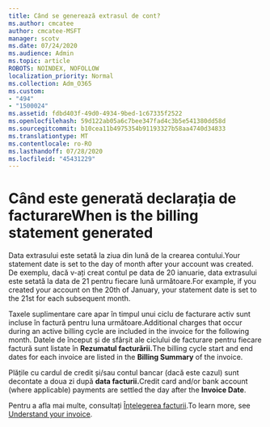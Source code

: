 ```yaml
---
title: Când se generează extrasul de cont?
ms.author: cmcatee
author: cmcatee-MSFT
manager: scotv
ms.date: 07/24/2020
ms.audience: Admin
ms.topic: article
ROBOTS: NOINDEX, NOFOLLOW
localization_priority: Normal
ms.collection: Adm_O365
ms.custom:
- "494"
- "1500024"
ms.assetid: fdbd403f-49d0-4934-9bed-1c67335f2522
ms.openlocfilehash: 59d122ab05a6c7bee347fad4c3b5e541380dd58d
ms.sourcegitcommit: b10cea11b4975354b91193327b58aa4740d34833
ms.translationtype: MT
ms.contentlocale: ro-RO
ms.lasthandoff: 07/28/2020
ms.locfileid: "45431229"
---
```

# <a name="when-is-the-billing-statement-generated"></a><span data-ttu-id="34aa6-102">Când este generată declarația de facturare</span><span class="sxs-lookup"><span data-stu-id="34aa6-102">When is the billing statement generated</span></span>

<span data-ttu-id="34aa6-103">Data extrasului este setată la ziua din lună de la crearea contului.</span><span class="sxs-lookup"><span data-stu-id="34aa6-103">Your statement date is set to the day of month after your account was created.</span></span> <span data-ttu-id="34aa6-104">De exemplu, dacă v-ați creat contul pe data de 20 ianuarie, data extrasului este setată la data de 21 pentru fiecare lună următoare.</span><span class="sxs-lookup"><span data-stu-id="34aa6-104">For example, if you created your account on the 20th of January, your statement date is set to the 21st for each subsequent month.</span></span>

<span data-ttu-id="34aa6-105">Taxele suplimentare care apar în timpul unui ciclu de facturare activ sunt incluse în factură pentru luna următoare.</span><span class="sxs-lookup"><span data-stu-id="34aa6-105">Additional charges that occur during an active billing cycle are included in the invoice for the following month.</span></span> <span data-ttu-id="34aa6-106">Datele de început și de sfârșit ale ciclului de facturare pentru fiecare factură sunt listate în **Rezumatul facturării.**</span><span class="sxs-lookup"><span data-stu-id="34aa6-106">The billing cycle start and end dates for each invoice are listed in the **Billing Summary** of the invoice.</span></span>

<span data-ttu-id="34aa6-107">Plățile cu cardul de credit și/sau contul bancar (dacă este cazul) sunt decontate a doua zi după **data facturii.**</span><span class="sxs-lookup"><span data-stu-id="34aa6-107">Credit card and/or bank account (where applicable) payments are settled the day after the **Invoice Date**.</span></span>
  
<span data-ttu-id="34aa6-108">Pentru a afla mai multe, consultați [Înțelegerea facturii](https://docs.microsoft.com/microsoft-365/commerce/billing-and-payments/understand-your-invoice2).</span><span class="sxs-lookup"><span data-stu-id="34aa6-108">To learn more, see [Understand your invoice](https://docs.microsoft.com/microsoft-365/commerce/billing-and-payments/understand-your-invoice2).</span></span>